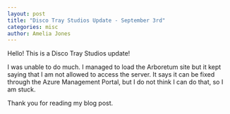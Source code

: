 ```yaml
---
layout: post
title: "Disco Tray Studios Update - September 3rd"
categories: misc
author: Amelia Jones
---
```


Hello! This is a Disco Tray Studios update!

I was unable to do much. I managed to load the Arboretum site but it kept saying that I am not allowed to access the server. It says it can be fixed through the Azure Management Portal, but I do not think I can do that, so I am stuck.

Thank you for reading my blog post.

